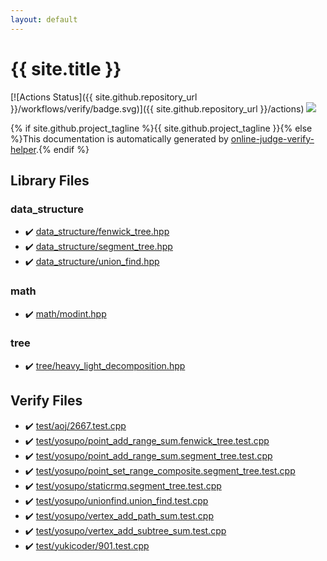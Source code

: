 ```yaml
---
layout: default
---
```


<!-- mathjax config similar to math.stackexchange -->
<script type="text/javascript" async
  src="https://cdnjs.cloudflare.com/ajax/libs/mathjax/2.7.5/MathJax.js?config=TeX-MML-AM_CHTML">
</script>
<script type="text/x-mathjax-config">
  MathJax.Hub.Config({
    TeX: { equationNumbers: { autoNumber: "AMS" }},
    tex2jax: {
      inlineMath: [ ['$','$'] ],
      processEscapes: true
    },
    "HTML-CSS": { matchFontHeight: false },
    displayAlign: "left",
    displayIndent: "2em"
  });
</script>

<script type="text/javascript" src="https://cdnjs.cloudflare.com/ajax/libs/jquery/3.4.1/jquery.min.js"></script>
<script src="https://cdn.jsdelivr.net/npm/jquery-balloon-js@1.1.2/jquery.balloon.min.js" integrity="sha256-ZEYs9VrgAeNuPvs15E39OsyOJaIkXEEt10fzxJ20+2I=" crossorigin="anonymous"></script>
<script type="text/javascript" src="assets/js/copy-button.js"></script>
<link rel="stylesheet" href="assets/css/copy-button.css" />


# {{ site.title }}

[![Actions Status]({{ site.github.repository_url }}/workflows/verify/badge.svg)]({{ site.github.repository_url }}/actions)
<a href="{{ site.github.repository_url }}"><img src="https://img.shields.io/github/last-commit/{{ site.github.owner_name }}/{{ site.github.repository_name }}" /></a>

{% if site.github.project_tagline %}{{ site.github.project_tagline }}{% else %}This documentation is automatically generated by <a href="https://github.com/kmyk/online-judge-verify-helper">online-judge-verify-helper</a>.{% endif %}

## Library Files

<div id="c8f6850ec2ec3fb32f203c1f4e3c2fd2"></div>

### data_structure

* :heavy_check_mark: <a href="library/data_structure/fenwick_tree.hpp.html">data_structure/fenwick_tree.hpp</a>
* :heavy_check_mark: <a href="library/data_structure/segment_tree.hpp.html">data_structure/segment_tree.hpp</a>
* :heavy_check_mark: <a href="library/data_structure/union_find.hpp.html">data_structure/union_find.hpp</a>


<div id="7e676e9e663beb40fd133f5ee24487c2"></div>

### math

* :heavy_check_mark: <a href="library/math/modint.hpp.html">math/modint.hpp</a>


<div id="c0af77cf8294ff93a5cdb2963ca9f038"></div>

### tree

* :heavy_check_mark: <a href="library/tree/heavy_light_decomposition.hpp.html">tree/heavy_light_decomposition.hpp</a>


## Verify Files

* :heavy_check_mark: <a href="verify/test/aoj/2667.test.cpp.html">test/aoj/2667.test.cpp</a>
* :heavy_check_mark: <a href="verify/test/yosupo/point_add_range_sum.fenwick_tree.test.cpp.html">test/yosupo/point_add_range_sum.fenwick_tree.test.cpp</a>
* :heavy_check_mark: <a href="verify/test/yosupo/point_add_range_sum.segment_tree.test.cpp.html">test/yosupo/point_add_range_sum.segment_tree.test.cpp</a>
* :heavy_check_mark: <a href="verify/test/yosupo/point_set_range_composite.segment_tree.test.cpp.html">test/yosupo/point_set_range_composite.segment_tree.test.cpp</a>
* :heavy_check_mark: <a href="verify/test/yosupo/staticrmq.segment_tree.test.cpp.html">test/yosupo/staticrmq.segment_tree.test.cpp</a>
* :heavy_check_mark: <a href="verify/test/yosupo/unionfind.union_find.test.cpp.html">test/yosupo/unionfind.union_find.test.cpp</a>
* :heavy_check_mark: <a href="verify/test/yosupo/vertex_add_path_sum.test.cpp.html">test/yosupo/vertex_add_path_sum.test.cpp</a>
* :heavy_check_mark: <a href="verify/test/yosupo/vertex_add_subtree_sum.test.cpp.html">test/yosupo/vertex_add_subtree_sum.test.cpp</a>
* :heavy_check_mark: <a href="verify/test/yukicoder/901.test.cpp.html">test/yukicoder/901.test.cpp</a>


